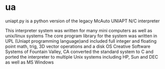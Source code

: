 # ua
uniapt.py is a python version of the legacy McAuto UNIAPT N/C interpreter

This interpreter system was written for many mini computers as well as unix/linux systems
The core program library for the system was written in UPL (Uniapt programming language)and 
	included full integer and floating point math, trig, 3D vector operations and a disk OS
Creative Software Systems of Fountain Valley, CA converted the standard system to C and ported
	the interpreter to multiple Unix systems including HP, Sun and DEC as well as MS Windows
	
